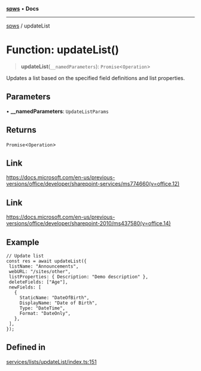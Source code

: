 [**spws**](../README.md) • **Docs**

***

[spws](../globals.md) / updateList

# Function: updateList()

> **updateList**(`__namedParameters`): `Promise`\<`Operation`\>

Updates a list based on the specified field definitions and list properties.

## Parameters

• **\_\_namedParameters**: `UpdateListParams`

## Returns

`Promise`\<`Operation`\>

## Link

https://docs.microsoft.com/en-us/previous-versions/office/developer/sharepoint-services/ms774660(v=office.12)

## Link

https://docs.microsoft.com/en-us/previous-versions/office/developer/sharepoint-2010/ms437580(v=office.14)

## Example

```
// Update list
const res = await updateList({
 listName: "Announcements",
 webURL: "/sites/other",
 listProperties: { Description: "Demo description" },
 deleteFields: ["Age"],
 newFields: [
   {
     StaticName: "DateOfBirth",
     DisplayName: "Date of Birth",
     Type: "DateTime",
     Format: "DateOnly",
   },
 ],
});
```

## Defined in

[services/lists/updateList/index.ts:151](https://github.com/rlking1985/spws/blob/96ed2330ff15e8f8eb88949aa126d8a29c8f97dc/src/services/lists/updateList/index.ts#L151)

